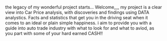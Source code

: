 
the legacy of my wonderful project starts... Welcome,,,,
my project is a clear view into Car Price analysis, with discoveries and findings using DATA analystics.
Facts and statistics that get you in the driving seat when it comes to an ideal or plain simple happiness.
i aim to provide you with a guide into auto trade industry with what to look for and what to aviod, as you part with some of your hard earned CASH!!

